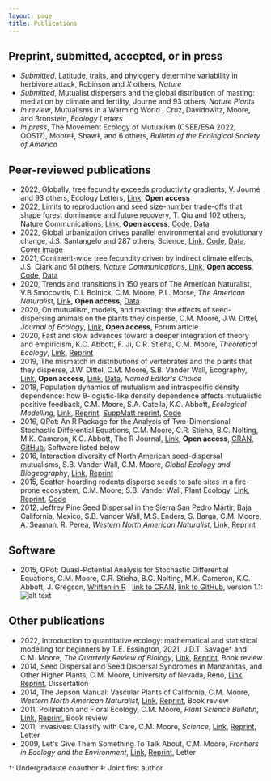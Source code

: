 ```yaml
---
layout: page
title: Publications
---
```



## Preprint, submitted, accepted, or in press

- *Submitted*, Latitude, traits, and phylogeny determine variability in herbivore attack, Robinson and *X* others, *Nature*
- *Submitted*, Mutualist dispersers and the global distribution of masting: mediation by climate and fertility, Journé and 93 others, *Nature Plants*
- *In review*, Mutualisms in a Warming World , Cruz, Davidowitz, Moore, and Bronstein, *Ecology Letters*
- *In press*, The Movement Ecology of Mutualism (CSEE/ESA 2022, OOS17), Moore&Dagger;, Shaw&Dagger;, and 6 others, *Bulletin of the Ecological Society of America*


## Peer-reviewed publications

- 2022, Globally, tree fecundity exceeds productivity gradients, V. Journé and 93 others, Ecology Letters, [Link](https://onlinelibrary.wiley.com/doi/full/10.1111/ele.14012?casa_token=t6kShsh6qR4AAAAA:rrDgzzLJaPu19JhqH9fjRPEsnbQ2M6pstBn-XIEDsVfco4FdjmLnAvsofoLvqylXqCGVReGeKT7o9ZI), **Open access**
- 2022, Limits to reproduction and seed size-number trade-offs that shape forest dominance and future recovery, T. Qiu and 102 others, Nature Communications, [Link](https://www.nature.com/articles/s41467-022-30037-9), **Open access**, [Code](https://cran.r-project.org/web/packages/mastif/index.html), [Data](https://research.repository.duke.edu/concern/datasets/sn009z63q?locale=en)
- 2022, Global urbanization drives parallel environmental and evolutionary change, J.S. Santangelo and 287 others, Science, [Link](https://www.science.org/doi/10.1126/science.abk0989), [Code](https://github.com/James-S-Santangelo/glue_pc), [Data](https://github.com/James-S-Santangelo/glue_pc), [Cover image](https://www.science.org/cms/asset/f59b9d07-9081-42fe-99c1-4868fe29e88b/science.2022.375.issue-6586.largecover.jpg)
- 2021, Continent-wide tree fecundity driven by indirect climate effects, J.S. Clark and 61 others, *Nature Communications*, [Link](https://www.nature.com/articles/s41467-020-20836-3), **Open access**, [Code](https://cran.r-project.org/web/packages/mastif/index.html), [Data](https://research.repository.duke.edu/concern/datasets/sn009z63q?locale=en)
- 2020, Trends and transitions in 150 years of The American Naturalist, V.B Smocovitis, D.I. Bolnick, C.M. Moore, P.L. Morse, *The American Naturalist*, [Link](https://www.journals.uchicago.edu/doi/full/10.1086/711418), **Open access,** [Data](https://datadryad.org/stash/dataset/doi:10.5061/dryad.msbcc2fw9)
- 2020, On mutualism, models, and masting: the effects of seed-dispersing animals on the plants they disperse, C.M. Moore, J.W. Dittel, *Journal of Ecology*, [Link](http://dx.doi.org/10.1111/1365-2745.13414), **Open access**, Forum article
- 2020, Fast and slow advances toward a deeper integration of theory and empiricism, K.C. Abbott, F. Ji, C.R. Stieha, C.M. Moore, *Theoretical Ecology*, [Link](https://link.springer.com/article/10.1007/s12080-019-00441-x), [Reprint](/Publications/reprints/Abbott_et_al._2020.pdf)
- 2019, The mismatch in distributions of vertebrates and the plants that they disperse,  J.W. Dittel, C.M. Moore, S.B. Vander Wall, Ecography,  [Link](https://onlinelibrary.wiley.com/doi/10.1111/ecog.03876), **Open access**, [Link](https://github.com/dispersing/SpatialRandomizations), [Data](https://datadryad.org/resource/doi:10.5061/dryad.cp39t21), *Named Editor's Choice*
- 2018, Population dynamics of mutualism and intraspecific density dependence: how &theta;-logistic-like density dependence affects mutualistic positive feedback,  C.M. Moore, S.A. Catella, K.C. Abbott, *Ecological Modelling*, [Link](https://www.sciencedirect.com/science/article/pii/S0304380017304775), [Reprint](/Publications/reprints/Moore_et_al._2018.pdf), [SuppMatt reprint](/Publications/reprints/Moore_et_al._2018_SuppMat.pdf), [Code](https://github.com/dispersing/Mutualism-NonlinearDensityDependence)
- 2016, QPot: An R Package for the Analysis of Two-Dimensional Stochastic Differential Equations, C.M. Moore, C.R. Stieha, B.C. Nolting, M.K. Cameron, K.C. Abbott, The R Journal,  [Link](https://journal.r-project.org/archive/2016/RJ-2016-031/index.html), **Open access**, [CRAN](https://cran.r-project.org/package=QPot), [GitHub](https://github.com/bmarkslash7/QPot), Software listed below
- 2016, Interaction diversity of North American seed-dispersal mutualisms, S.B. Vander Wall,  C.M. Moore, *Global Ecology and Biogeography*, [Link](http://onlinelibrary.wiley.com/doi/10.1111/geb.12502/full), [Reprint](/Publications/reprints/Vander_Wall_and_Moore_2016.pdf)
- 2015, Scatter-hoarding rodents disperse seeds to safe sites in a fire-prone ecosystem, C.M. Moore, S.B. Vander Wall, Plant Ecology, [Link](http://link.springer.com/article/10.1007/s11258-015-0497-1), [Reprint](/Publications/reprints/Moore_and_Vander_Wall_2015.pdf), [Code](https://github.com/dispersing/2DKernSim)
- 2012, Jeffrey Pine Seed Dispersal in the Sierra San Pedro M&aacute;rtir, Baja California, Mexico, S.B. Vander Wall, M.S. Enders, S. Barga, C.M. Moore, A. Seaman, R. Perea, *Western North American Naturalist*, [Link](http://scholarsarchive.byu.edu/wnan/vol72/iss4/9/), [Reprint](/Publications/reprints/Vander_Wall_et_al._2012.pdf)

## Software

- 2015, QPot: Quasi-Potential Analysis for Stochastic Differential Equations, C.M. Moore, C.R. Stieha, B.C. Nolting, M.K. Cameron, K.C. Abbott, J. Gregson, [Written in R](https://www.r-project.org/) | [link to CRAN](https://cran.r-project.org/web/packages/QPot/index.html), [link to GitHub](https://github.com/bmarkslash7/QPot), version 1.1: ![alt text](https://cranlogs.r-pkg.org/badges/grand-total/QPot "Badge")


## Other publications

- 2022, Introduction to quantitative ecology: mathematical and statistical modelling for beginners by T.E. Essington, 2021, J.D.T. Savage&dagger; and C.M. Moore, *The Quarterly Review of Biology*, [Link](https://www.journals.uchicago.edu/doi/abs/10.1086/722660), [Reprint](https://drive.google.com/file/d/1st-ybtlzB6vnpaESNzA5kUyhXPyYgJ56/view?usp=sharing), Book review
- 2014, Seed Dispersal and Seed Dispersal Syndromes in Manzanitas, and Other Higher Plants, C.M. Moore, University of Nevada, Reno, [Link](http://gradworks.umi.com/36/26/3626102.html), [Reprint](/Publications/reprints/Moore_2014_Dissertation.pdf), Dissertation
- 2014, The Jepson Manual: Vascular Plants of California, C.M. Moore, *Western North American Naturalist*, [Link](http://scholarsarchive.byu.edu/wnan/vol74/iss1/16/), [Reprint](/Publications/reprints/Moore_2014.pdf), Book review
- 2011, Pollination and Floral Ecology, C.M. Moore, *Plant Science Bulletin*, [Link](http://www.botany.org/PlantScienceBulletin/PSB-2011-57-4.pdf), [Reprint](/Publications/reprints/Moore_2011_PSB.pdf), Book review
- 2011, Invasives: Classify with Care, C.M. Moore, *Science*, [Link](http://www.sciencemag.org/content/333/6045/936.2), [Reprint](/Publications/reprints/Moore_2011.pdf), Letter
- 2009, Let's Give Them Something To Talk About, C.M. Moore, *Frontiers in Ecology and the Environment*, [Link](http://www.esajournals.org/doi/abs/10.1890/1540-9295-7.9.501), [Reprint](/Publications/reprints/Moore_and_Forister_2009.pdf), Letter

&dagger;: Undergradaute coauthor
&Dagger;: Joint first author
